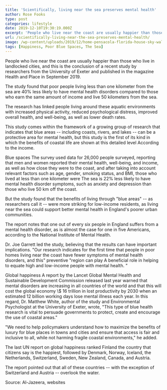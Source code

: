 ```yaml
---
title: 'Scientifically, living near the sea preserves mental health'
author: Rose Fooks
type: post
categories: lifestyle
date: 2019-12-10T19:30:19.000Z
excerpt: 'People who live near the coast are usually happier than those who live in landlocked cities, and this is the conclusion of a recent study by researchers'
url: /scientifically-living-near-the-sea-preserves-mental-health/
image: /wp-content/uploads/2019/12/home-pensacola-florida-house-sky-wallpaper-preview.jpg
tags: [Happiness, Poor Blue Spaces, The Sea]
---
```


People who live near the coast are usually happier than those who live in landlocked cities, and this is the conclusion of a recent study by researchers from the University of Exeter and published in the magazine Health and Place in September 2019.

The study found that poor people living less than one kilometer from the sea are 40% less likely to have mental health disorders compared to those who earn the same amount of income and live 50 kilometers from the sea.

The research has linked people living around these aquatic environments with increased physical activity, reduced psychological distress, improved overall health, and well-being, as well as lower death rates.

This study comes within the framework of a growing group of research that indicates that blue areas -- including coasts, rivers, and lakes -- can be a protective area for mental health, but this study is the first of its kind in which the benefits of coastal life are shown at this detailed level According to the income.

Blue spaces
The survey used data for 26,000 people surveyed, reporting that men and women reported their mental health, well-being, and income, as well as how close they were to the coast, and after taking into account relevant factors such as age, gender, smoking status, and BMI, those who lived at less than one kilometer were The sea is 22% less likely to have mental health disorder symptoms, such as anxiety and depression than those who live 50 km off the coast.

But the study found that the benefits of living through "blue areas" -- as researchers call it -- were more striking for low-income residents, as living near the sea could support better mental health in England's poorer urban communities.

The report notes that one out of every six people in England suffers from a mental health disorder, as is almost the case for one in five Americans, according to the National Institute of Mental Health.

Dr. Joe Garrett led the study, believing that the results can have important implications. "Our research indicates for the first time that people in poor homes living near the coast have fewer symptoms of mental health disorders, and this" preventive "region can play A beneficial role in helping to equate high and low-income people with mental health. "

Global happiness
A report by the Lancet Global Mental Health and Sustainable Development Commission released last year warned that mental disorders are increasing in all countries of the world and that this will cost the global economy \\$ 16 trillion in lost productivity by 2030 when an estimated 12 billion working days lose mental illness each year.
In this regard, Dr. Matthew White, author of the study and Environmental Psychologist at the University of Exeter, wrote, "This type of blue health research is vital to persuade governments to protect, create and encourage the use of coastal areas."

"We need to help policymakers understand how to maximize the benefits of luxury for blue places in towns and cities and ensure that access is fair and inclusive to all, while not harming fragile coastal environments," he added.

The last UN report on global happiness ranked Finland the country that citizens say is the happiest, followed by Denmark, Norway, Iceland, the Netherlands, Switzerland, Sweden, New Zealand, Canada, and Austria.

The report pointed out that all of these countries -- with the exception of Switzerland and Austria -- overlook the water.

Source: Al-Jazeera, websites
